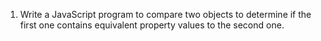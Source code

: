 1. Write a JavaScript program to compare two objects to determine if the first one contains equivalent property values to the second one.
